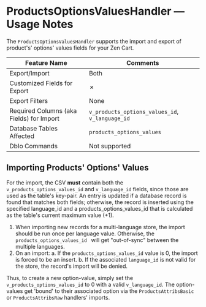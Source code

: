 # ProductsOptionsValuesHandler &mdash; Usage Notes

The `ProductsOptionsValuesHandler` supports the import and export of product's' options' values fields for your Zen Cart.

| Feature Name                             | Comments                                       |
| ---------------------------------------- | ---------------------------------------------- |
| Export/Import                            | Both                                           |
| Customized Fields for Export             | &cross;                                        |
| Export Filters                           | None                                           |
| Required Columns (aka Fields) for Import | `v_products_options_values_id`, `v_language_id` |
| Database Tables Affected                 | `products_options_values`                      |
| DbIo Commands                            | Not supported                                  |

## Importing Products' Options' Values

For the import, the CSV **must** contain both the  `v_products_options_values_id` and `v_language_id` fields, since those are used  as the table's key-pair.  An entry is updated if a database record is  found that matches both fields; otherwise,  the record is inserted using the specified language_id and a products_options_values_id that is  calculated as the table's current maximum value (+1).

1. When importing new records for a multi-language store, the import should be run once per language value.   Otherwise, the `products_options_values_id ` will get "out-of-sync" between the multiple languages.
2. On an import:
   a.  If the `products_options_values_id` value is 0, the import is forced to be an insert.
   b. If the associated `language_id` is not valid for the store, the record's import will be denied.

Thus, to create a new option-value, simply set the `v_products_options_values_id` to 0 with a valid `v_language_id`.  The option-values get 'bound' to their associated option via the `ProductsAttribsBasic` or `ProductsAttribsRaw` handlers' imports.